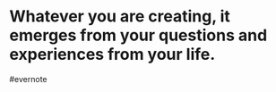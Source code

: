 # Whatever you are creating, it emerges from your questions and experiences from your life.

\#evernote

